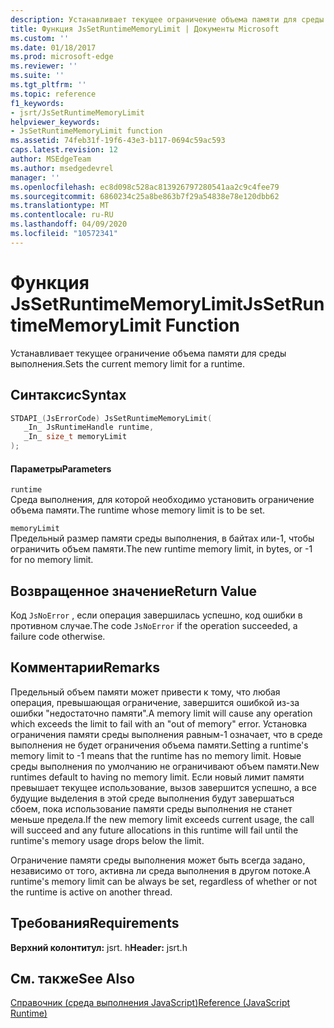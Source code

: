 ```yaml
---
description: Устанавливает текущее ограничение объема памяти для среды выполнения.
title: Функция JsSetRuntimeMemoryLimit | Документы Microsoft
ms.custom: ''
ms.date: 01/18/2017
ms.prod: microsoft-edge
ms.reviewer: ''
ms.suite: ''
ms.tgt_pltfrm: ''
ms.topic: reference
f1_keywords:
- jsrt/JsSetRuntimeMemoryLimit
helpviewer_keywords:
- JsSetRuntimeMemoryLimit function
ms.assetid: 74feb31f-19f6-43e3-b117-0694c59ac593
caps.latest.revision: 12
author: MSEdgeTeam
ms.author: msedgedevrel
manager: ''
ms.openlocfilehash: ec8d098c528ac813926797280541aa2c9c4fee79
ms.sourcegitcommit: 6860234c25a8be863b7f29a54838e78e120dbb62
ms.translationtype: MT
ms.contentlocale: ru-RU
ms.lasthandoff: 04/09/2020
ms.locfileid: "10572341"
---
```

# <span data-ttu-id="7744c-103">Функция JsSetRuntimeMemoryLimit</span><span class="sxs-lookup"><span data-stu-id="7744c-103">JsSetRuntimeMemoryLimit Function</span></span>
<span data-ttu-id="7744c-104">Устанавливает текущее ограничение объема памяти для среды выполнения.</span><span class="sxs-lookup"><span data-stu-id="7744c-104">Sets the current memory limit for a runtime.</span></span>  
  
## <span data-ttu-id="7744c-105">Синтаксис</span><span class="sxs-lookup"><span data-stu-id="7744c-105">Syntax</span></span>  
  
```cpp  
STDAPI_(JsErrorCode) JsSetRuntimeMemoryLimit(  
   _In_ JsRuntimeHandle runtime,  
   _In_ size_t memoryLimit  
);  
```  
  
#### <span data-ttu-id="7744c-106">Параметры</span><span class="sxs-lookup"><span data-stu-id="7744c-106">Parameters</span></span>  
 `runtime`  
 <span data-ttu-id="7744c-107">Среда выполнения, для которой необходимо установить ограничение объема памяти.</span><span class="sxs-lookup"><span data-stu-id="7744c-107">The runtime whose memory limit is to be set.</span></span>  
  
 `memoryLimit`  
 <span data-ttu-id="7744c-108">Предельный размер памяти среды выполнения, в байтах или-1, чтобы ограничить объем памяти.</span><span class="sxs-lookup"><span data-stu-id="7744c-108">The new runtime memory limit, in bytes, or -1 for no memory limit.</span></span>  
  
## <span data-ttu-id="7744c-109">Возвращенное значение</span><span class="sxs-lookup"><span data-stu-id="7744c-109">Return Value</span></span>  
 <span data-ttu-id="7744c-110">Код `JsNoError` , если операция завершилась успешно, код ошибки в противном случае.</span><span class="sxs-lookup"><span data-stu-id="7744c-110">The code `JsNoError` if the operation succeeded, a failure code otherwise.</span></span>  
  
## <span data-ttu-id="7744c-111">Комментарии</span><span class="sxs-lookup"><span data-stu-id="7744c-111">Remarks</span></span>  
 <span data-ttu-id="7744c-112">Предельный объем памяти может привести к тому, что любая операция, превышающая ограничение, завершится ошибкой из-за ошибки "недостаточно памяти".</span><span class="sxs-lookup"><span data-stu-id="7744c-112">A memory limit will cause any operation which exceeds the limit to fail with an "out of memory" error.</span></span> <span data-ttu-id="7744c-113">Установка ограничения памяти среды выполнения равным-1 означает, что в среде выполнения не будет ограничения объема памяти.</span><span class="sxs-lookup"><span data-stu-id="7744c-113">Setting a runtime's memory limit to -1 means that the runtime has no memory limit.</span></span> <span data-ttu-id="7744c-114">Новые среды выполнения по умолчанию не ограничивают объем памяти.</span><span class="sxs-lookup"><span data-stu-id="7744c-114">New runtimes default to having no memory limit.</span></span> <span data-ttu-id="7744c-115">Если новый лимит памяти превышает текущее использование, вызов завершится успешно, а все будущие выделения в этой среде выполнения будут завершаться сбоем, пока использование памяти среды выполнения не станет меньше предела.</span><span class="sxs-lookup"><span data-stu-id="7744c-115">If the new memory limit exceeds current usage, the call will succeed and any future allocations in this runtime will fail until the runtime's memory usage drops below the limit.</span></span>  
  
 <span data-ttu-id="7744c-116">Ограничение памяти среды выполнения может быть всегда задано, независимо от того, активна ли среда выполнения в другом потоке.</span><span class="sxs-lookup"><span data-stu-id="7744c-116">A runtime's memory limit can be always be set, regardless of whether or not the runtime is active on another thread.</span></span>  
  
## <span data-ttu-id="7744c-117">Требования</span><span class="sxs-lookup"><span data-stu-id="7744c-117">Requirements</span></span>  
 <span data-ttu-id="7744c-118">**Верхний колонтитул:** jsrt. h</span><span class="sxs-lookup"><span data-stu-id="7744c-118">**Header:** jsrt.h</span></span>  
  
## <span data-ttu-id="7744c-119">См. также</span><span class="sxs-lookup"><span data-stu-id="7744c-119">See Also</span></span>  
 [<span data-ttu-id="7744c-120">Справочник (среда выполнения JavaScript)</span><span class="sxs-lookup"><span data-stu-id="7744c-120">Reference (JavaScript Runtime)</span></span>](../chakra-hosting/reference-javascript-runtime.md)